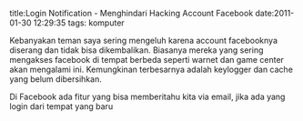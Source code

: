 title:Login Notification - Menghindari Hacking Account Facebook
date:2011-01-30 12:29:35
tags: komputer

Kebanyakan teman saya sering mengeluh karena account facebooknya diserang dan tidak bisa dikembalikan. Biasanya mereka yang sering mengakses facebook di tempat berbeda seperti warnet dan game center akan mengalami ini. Kemungkinan terbesarnya adalah keylogger dan cache yang belum dibersihkan.

Di Facebook ada fitur yang bisa memberitahu kita via email, jika ada yang login dari tempat yang baru
